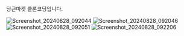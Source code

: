 당근마켓 클론코딩입니다.

![Screenshot_20240828_092044](https://github.com/user-attachments/assets/ad1f2a55-76a2-45b8-ac4a-d946aecbb905)
![Screenshot_20240828_092046](https://github.com/user-attachments/assets/c1407b53-bdf9-4ae4-8382-9d96d6bd9113)
![Screenshot_20240828_092051](https://github.com/user-attachments/assets/b0eea60c-a2d4-41a3-9307-1b3a87fdbc14)
![Screenshot_20240828_092206](https://github.com/user-attachments/assets/3250d758-66d6-4aad-90b6-e02a56b245c4)
